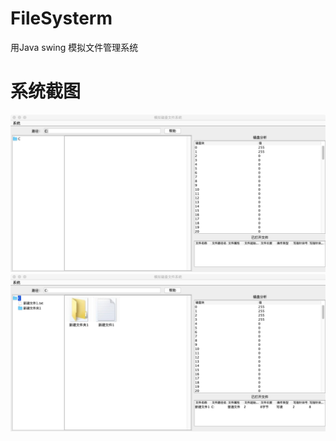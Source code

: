 # FileSysterm
用Java swing 模拟文件管理系统
# 系统截图
![photo](https://github.com/noteday/FileSysterm/blob/master/image/DE5A6E94-D83A-4A63-91B2-E6AA296D0CFD.png)
![photo](https://github.com/noteday/FileSysterm/blob/master/image/277780FC-3352-4F30-8091-B6CD20235894.png)

